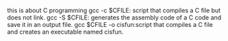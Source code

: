 this is about C programming
gcc -c $CFILE: script that compiles a C file but does not link.
gcc -S $CFILE: generates the assembly code of a C code and save it in an output file.
gcc $CFILE -o cisfun:script that compiles a C file and creates an executable named cisfun.
